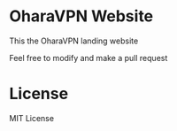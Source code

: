 # OharaVPN Website
This the OharaVPN landing website

Feel free to modify and make a pull request 

# License
MIT License
